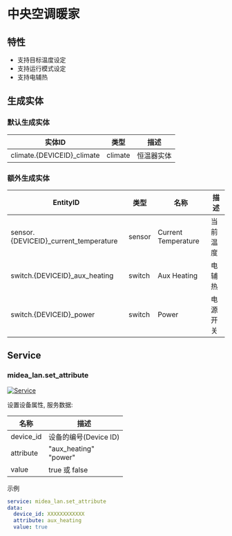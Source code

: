 # 中央空调暖家

## 特性

- 支持目标温度设定
- 支持运行模式设定
- 支持电辅热

## 生成实体

### 默认生成实体

| 实体ID                      | 类型    | 描述       |
| --------------------------- | ------- | ---------- |
| climate.{DEVICEID}\_climate | climate | 恒温器实体 |

### 额外生成实体

| EntityID                               | 类型   | 名称                | 描述     |
| -------------------------------------- | ------ | ------------------- | -------- |
| sensor.{DEVICEID}\_current_temperature | sensor | Current Temperature | 当前温度 |
| switch.{DEVICEID}\_aux_heating         | switch | Aux Heating         | 电辅热   |
| switch.{DEVICEID}\_power               | switch | Power               | 电源开关 |

## Service

### midea_lan.set_attribute

[![Service](https://my.home-assistant.io/badges/developer_call_service.svg)](https://my.home-assistant.io/redirect/developer_call_service/?service=midea_lan.set_attribute)

设置设备属性, 服务数据:

| 名称      | 描述                      |
| --------- | ------------------------- |
| device_id | 设备的编号(Device ID)     |
| attribute | "aux_heating"<br/>"power" |
| value     | true 或 false             |

示例

```yaml
service: midea_lan.set_attribute
data:
  device_id: XXXXXXXXXXXX
  attribute: aux_heating
  value: true
```
